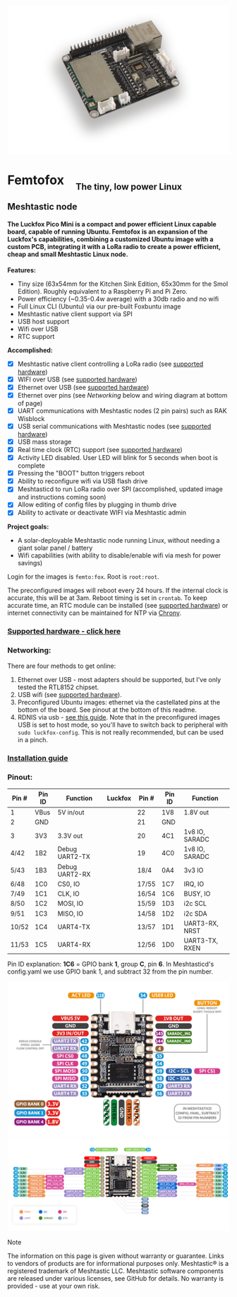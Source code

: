 <img src="assets/images/KSE_side_shot.png" width="750">


# Femtofox &nbsp;&nbsp;&nbsp;<sub><sub>The tiny, low power Linux Meshtastic node
#### The Luckfox Pico Mini is a compact and power efficient Linux capable board, capable of running Ubuntu. Femtofox is an expansion of the Luckfox's capabilities, combining a customized Ubuntu image with a custom PCB, integrating it with a LoRa radio to create a power efficient, cheap and small Meshtastic Linux node.

**Features:**
* Tiny size (63x54mm for the Kitchen Sink Edition, 65x30mm for the Smol Edition). Roughly equivalent to a Raspberry Pi and Pi Zero.
* Power efficiency (~0.35-0.4w average) with a 30db radio and no wifi
* Full Linux CLI (Ubuntu) via our pre-built Foxbuntu image
* Meshtastic native client support via SPI
* USB host support
* Wifi over USB
* RTC support

**Accomplished:**
- [x] Meshtastic native client controlling a LoRa radio (see [supported hardware](supported_hardware.md))
- [x] WIFI over USB (see [supported hardware](supported_hardware.md))
- [x] Ethernet over USB (see [supported hardware](supported_hardware.md))
- [x] Ethernet over pins (see *Networking* below and wiring diagram at bottom of page)
- [x] UART communications with Meshtastic nodes (2 pin pairs) such as RAK Wisblock
- [x] USB serial communications with Meshtastic nodes (see [supported hardware](supported_hardware.md))
- [x] USB mass storage
- [x] Real time clock (RTC) support (see [supported hardware](supported_hardware.md))
- [x] Activity LED disabled. User LED will blink for 5 seconds when boot is complete
- [x] Pressing the "BOOT" button triggers reboot
- [x] Ability to reconfigure wifi via USB flash drive
- [x] Meshtasticd to run LoRa radio over SPI (accomplished, updated image and instructions coming soon)
- [x] Allow editing of config files by plugging in thumb drive
- [x] Ability to activate or deactivate WIFI via Meshtastic admin

**Project goals:**
* A solar-deployable Meshtastic node running Linux, without needing a giant solar panel / battery
* Wifi capabilities (with ability to disable/enable wifi via mesh for power savings)

Login for the images is `femto:fox`. Root is `root:root`.

The preconfigured images will reboot every 24 hours. If the internal clock is accurate, this will be at 3am. Reboot timing is set in `crontab`. To keep accurate time, an RTC module can be installed (see [supported hardware](supported_hardware.md)) or internet connectivity can be maintained for NTP via [Chrony](https://chrony-project.org/).

### [Supported hardware - click here](supported_hardware.md)

### Networking:
There are four methods to get online:
1. Ethernet over USB - most adapters should be supported, but I've only tested the RTL8152 chipset.
2. USB wifi  (see [supported hardware](supported_hardware.md)).
3. Preconfigured Ubuntu images: ethernet via the castellated pins at the bottom of the board. See pinout at the bottom of this readme.
4. RDNIS via usb - [see this guide](https://web.archive.org/web/20241006173648/https://wiki.luckfox.com/Luckfox-Pico/Luckfox-Pico-Network-Sharing-1/). Note that in the preconfigured images USB is set to host mode, so you'll have to switch back to peripheral with `sudo luckfox-config`. This is not really recommended, but can be used in a pinch.

### [Installation guide](foxbuntu_install.md)

### Pinout:
|Pin #|Pin ID |Function      |Luckfox |Pin #|Pin ID |Function      |
|-----|-------|--------------|--------|-----|-------|--------------|
|1    |VBus   |5V in/out     |        |22   |1V8    |1.8V out      |
|2    |GND    |              |        |21   |GND    |              |
|3    |3V3    |3.3V out      |        |20   |4C1    |1v8 IO, SARADC|
|4/42 |1B2    |Debug UART2-TX|        |19   |4C0    |1v8 IO, SARADC|
|5/43 |1B3    |Debug UART2-RX|        |18/4 |0A4    |3v3 IO        |
|6/48 |1C0    |CS0, IO       |        |17/55|1C7    |IRQ, IO       |
|7/49 |1C1    |CLK, IO       |        |16/54|1C6    |BUSY, IO      |
|8/50 |1C2    |MOSI, IO      |        |15/59|1D3    |i2c SCL       |
|9/51 |1C3    |MISO, IO      |        |14/58|1D2    |i2c SDA       |
|10/52|1C4    |UART4-TX      |        |13/57|1D1    |UART3-RX, NRST|
|11/53|1C5    |UART4-RX      |        |12/56|1D0    |UART3-TX, RXEN|

Pin ID explanation: **1C6** = GPIO bank **1**, group **C**, pin **6**.
In Meshtasticd's config.yaml we use GPIO bank 1, and subtract 32 from the pin number.

![pinout](assets/images/luckfox_pinout.png)
![pinout](assets/images/luckfox_pico_mini_original_wiring_diagram.jpg)

> [!NOTE]
> The information on this page is given without warranty or guarantee. Links to vendors of products are for informational purposes only.
> Meshtastic® is a registered trademark of Meshtastic LLC. Meshtastic software components are released under various licenses, see GitHub for details. No warranty is provided - use at your own risk.
